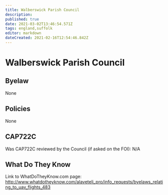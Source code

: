 ```yaml
---
title: Walberswick Parish Council
description: 
published: true
date: 2021-03-02T13:46:54.571Z
tags: england,suffolk
editor: markdown
dateCreated: 2021-02-16T12:54:46.842Z
---
```


# Walberswick Parish Council

## Byelaw
None

## Policies
None

## CAP722C

Was CAP722C reviewed by the Council (if asked on the FOI): N/A

## What Do They Know

Link to WhatDoTheyKnow.com page:
http://www.whatdotheyknow.com/alaveteli_pro/info_requests/byelaws_relating_to_uav_flights_483

